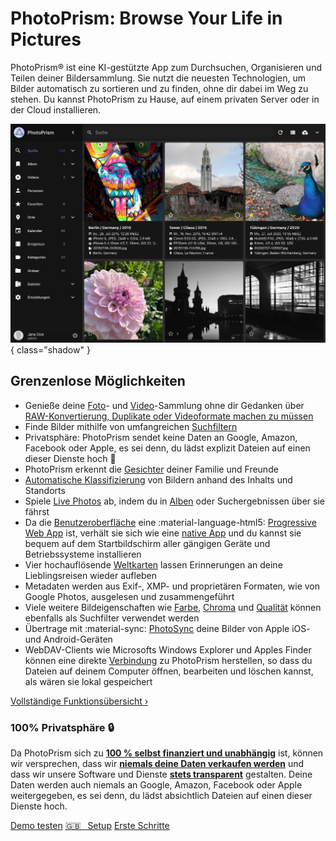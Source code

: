 # PhotoPrism: Browse Your Life in Pictures

PhotoPrism® ist eine KI-gestützte App zum Durchsuchen, Organisieren und Teilen deiner Bildersammlung.
Sie nutzt die neuesten Technologien, um Bilder automatisch zu sortieren und zu finden, ohne dir dabei im Weg zu stehen.
Du kannst PhotoPrism zu Hause, auf einem privaten Server oder in der Cloud installieren.

![Screenshot](img/preview-2503-german.jpg){ class="shadow" }

## Grenzenlose Möglichkeiten ##

* Genieße deine [Foto](user-guide/organize/browse.md)- und [Video](https://demo-de.photoprism.app/library/videos)-Sammlung ohne dir Gedanken über [RAW-Konvertierung, Duplikate oder Videoformate machen zu müssen](user-guide/settings/library.md)
* Finde Bilder mithilfe von umfangreichen [Suchfiltern](https://demo-de.photoprism.app/library/browse?view=cards&q=flower%20color%3Ared)
* Privatsphäre: PhotoPrism sendet keine Daten an Google, Amazon, Facebook oder Apple, es sei denn, du lädst explizit Dateien auf einen dieser Dienste hoch :closed_lock_with_key:
* PhotoPrism erkennt die [Gesichter](https://demo-de.photoprism.app/library/people) deiner Familie und Freunde
* [Automatische Klassifizierung](https://demo-de.photoprism.app/library/labels) von Bildern anhand des Inhalts und Standorts
* Spiele [Live Photos](https://demo-de.photoprism.app/library/browse?view=cards&q=type%3Alive) ab, indem du in [Alben](https://demo-de.photoprism.app/library/albums) oder Suchergebnissen über sie fährst
* Da die [Benutzeroberfläche](https://demo-de.photoprism.app/) eine :material-language-html5: [Progressive Web App](https://developer.mozilla.org/en-US/docs/Web/Progressive_web_apps) ist,
  verhält sie sich wie eine [native App](https://en.wikipedia.org/wiki/Progressive_web_application) und du kannst sie bequem auf dem Startbildschirm aller gängigen Geräte und Betriebssysteme installieren
* Vier hochauflösende [Weltkarten](https://demo-de.photoprism.app/library/places) lassen Erinnerungen an deine Lieblingsreisen wieder aufleben
* Metadaten werden aus Exif-, XMP- und proprietären Formaten, wie von Google Photos, ausgelesen und zusammengeführt
* Viele weitere Bildeigenschaften wie [Farbe](https://demo-de.photoprism.app/library/browse?view=cards&q=color:red), [Chroma](https://demo-de.photoprism.app/library/browse?view=cards&q=mono%3Atrue) und [Qualität](https://demo-de.photoprism.app/library/review) können ebenfalls als Suchfilter verwendet werden
* Übertrage mit :material-sync: [PhotoSync](https://link.photoprism.app/photosync) deine Bilder von Apple iOS- und Android-Geräten
* WebDAV-Clients wie Microsofts Windows Explorer und Apples Finder können eine direkte [Verbindung](https://docs.photoprism.app/user-guide/sync/webdav/) zu PhotoPrism herstellen, so dass du Dateien auf deinem Computer öffnen, bearbeiten und löschen kannst, als wären sie lokal gespeichert

[Vollständige Funktionsübersicht ›](https://www.photoprism.app/teams#compare)


### 100% Privatsphäre :lock:
Da PhotoPrism sich zu [**100 % selbst finanziert und unabhängig**](https://www.photoprism.app/membership) ist, können wir versprechen, dass wir [**niemals deine Daten verkaufen werden**](https://www.photoprism.app/privacy) und dass wir unsere Software und Dienste [**stets transparent**](https://www.photoprism.app/terms) gestalten. 
Deine Daten werden auch niemals an Google, Amazon, Facebook oder Apple weitergegeben, es sei denn, du lädst absichtlich Dateien auf einen dieser Dienste hoch.

<p class="center-align action-buttons">
  <a class="action-button action-secondary" href="https://demo-de.photoprism.app/" target="_blank">Demo testen</a>
  <a class="action-button action-secondary" href="https://docs.photoprism.app/getting-started/" target="_blank">🇬🇧  Setup</a>
  <a class="action-button action-primary" href="user-guide/">Erste Schritte</a>
</p>